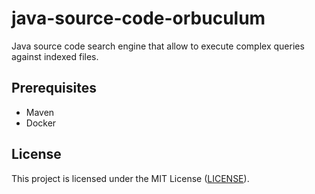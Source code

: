 # java-source-code-orbuculum

Java source code search engine that allow to execute complex queries against indexed files.

## Prerequisites
* Maven
* Docker

## License

This project is licensed under the MIT License \([LICENSE](LICENSE)\).
